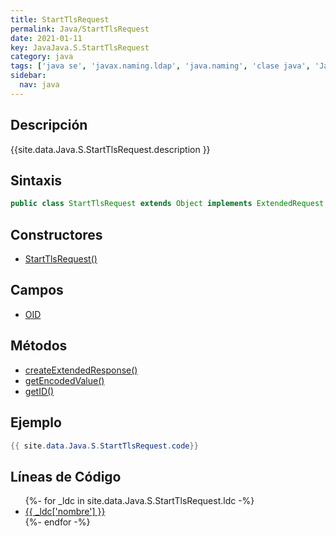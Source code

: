 ```yaml
---
title: StartTlsRequest
permalink: Java/StartTlsRequest
date: 2021-01-11
key: JavaJava.S.StartTlsRequest
category: java
tags: ['java se', 'javax.naming.ldap', 'java.naming', 'clase java', 'Java 1.4']
sidebar: 
  nav: java
---
```


## Descripción
{{site.data.Java.S.StartTlsRequest.description }}

## Sintaxis
~~~java
public class StartTlsRequest extends Object implements ExtendedRequest
~~~

## Constructores
* [StartTlsRequest()](/Java/StartTlsRequest/StartTlsRequest/)

## Campos
* [OID](/Java/StartTlsRequest/OID)

## Métodos
* [createExtendedResponse()](/Java/StartTlsRequest/createExtendedResponse)
* [getEncodedValue()](/Java/StartTlsRequest/getEncodedValue)
* [getID()](/Java/StartTlsRequest/getID)

## Ejemplo
~~~java
{{ site.data.Java.S.StartTlsRequest.code}}
~~~

## Líneas de Código
<ul>
{%- for _ldc in site.data.Java.S.StartTlsRequest.ldc -%}
   <li>
       <a href="{{_ldc['url'] }}">{{ _ldc['nombre'] }}</a>
   </li>
{%- endfor -%}
</ul>
